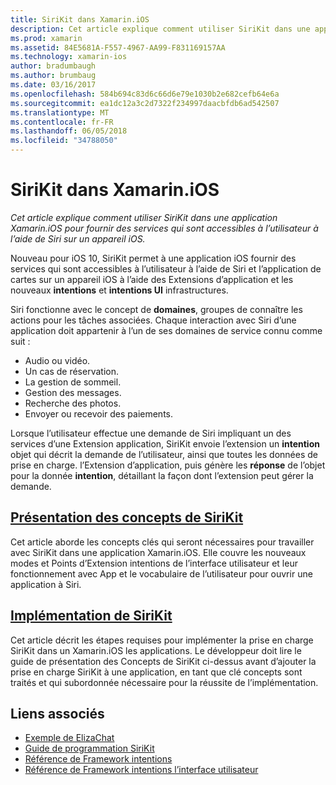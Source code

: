 ```yaml
---
title: SiriKit dans Xamarin.iOS
description: Cet article explique comment utiliser SiriKit dans une application Xamarin.iOS pour fournir des services qui sont accessibles à l’utilisateur à l’aide de Siri sur un appareil iOS.
ms.prod: xamarin
ms.assetid: 84E5681A-F557-4967-AA99-F831169157AA
ms.technology: xamarin-ios
author: bradumbaugh
ms.author: brumbaug
ms.date: 03/16/2017
ms.openlocfilehash: 584b694c83d6c66d6e79e1030b2e682cefb64e6a
ms.sourcegitcommit: ea1dc12a3c2d7322f234997daacbfdb6ad542507
ms.translationtype: MT
ms.contentlocale: fr-FR
ms.lasthandoff: 06/05/2018
ms.locfileid: "34788050"
---
```

# <a name="sirikit-in-xamarinios"></a>SiriKit dans Xamarin.iOS

_Cet article explique comment utiliser SiriKit dans une application Xamarin.iOS pour fournir des services qui sont accessibles à l’utilisateur à l’aide de Siri sur un appareil iOS._

Nouveau pour iOS 10, SiriKit permet à une application iOS fournir des services qui sont accessibles à l’utilisateur à l’aide de Siri et l’application de cartes sur un appareil iOS à l’aide des Extensions d’application et les nouveaux **intentions** et **intentions UI** infrastructures.

Siri fonctionne avec le concept de **domaines**, groupes de connaître les actions pour les tâches associées. Chaque interaction avec Siri d’une application doit appartenir à l’un de ses domaines de service connu comme suit :

- Audio ou vidéo.
- Un cas de réservation.
- La gestion de sommeil.
- Gestion des messages.
- Recherche des photos.
- Envoyer ou recevoir des paiements.

Lorsque l’utilisateur effectue une demande de Siri impliquant un des services d’une Extension application, SiriKit envoie l’extension un **intention** objet qui décrit la demande de l’utilisateur, ainsi que toutes les données de prise en charge. l’Extension d’application, puis génère les **réponse** de l’objet pour la donnée **intention**, détaillant la façon dont l’extension peut gérer la demande.

## <a name="understanding-sirikit-conceptsiosplatformsirikitunderstanding-sirikitmd"></a>[Présentation des concepts de SiriKit](~/ios/platform/sirikit/understanding-sirikit.md)

Cet article aborde les concepts clés qui seront nécessaires pour travailler avec SiriKit dans une application Xamarin.iOS. Elle couvre les nouveaux modes et Points d’Extension intentions de l’interface utilisateur et leur fonctionnement avec App et le vocabulaire de l’utilisateur pour ouvrir une application à Siri.

## <a name="implementing-sirikitiosplatformsirikitimplementing-sirikitmd"></a>[Implémentation de SiriKit](~/ios/platform/sirikit/implementing-sirikit.md)

Cet article décrit les étapes requises pour implémenter la prise en charge SiriKit dans un Xamarin.iOS les applications. Le développeur doit lire le guide de présentation des Concepts de SiriKit ci-dessus avant d’ajouter la prise en charge SiriKit à une application, en tant que clé concepts sont traités et qui subordonnée nécessaire pour la réussite de l’implémentation.





## <a name="related-links"></a>Liens associés

- [Exemple de ElizaChat](https://developer.xamarin.com/samples/monotouch/ios10/ElizaChat/)
- [Guide de programmation SiriKit](https://developer.apple.com/library/prerelease/content/documentation/Intents/Conceptual/SiriIntegrationGuide/index.html)
- [Référence de Framework intentions](https://developer.apple.com/reference/intents)
- [Référence de Framework intentions l’interface utilisateur](https://developer.apple.com/reference/intentsui)
